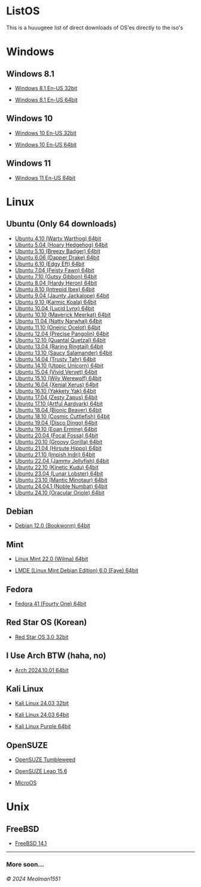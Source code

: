 # ListOS

This is a huuugeee list of direct downloads of OS'es directly to the iso's

# Windows

## Windows 8.1

- [Windows 8.1 En-US 32bit](https://software.download.prss.microsoft.com/dbazure/Win8.1_English_x32.iso?t=6be239ad-1675-4abb-b305-cb4427656b42&P1=1730377394&P2=601&P3=2&P4=MO4WWHi7SR1MeSjW2%2fqrUHYWj4K495E8hcPB9vbg%2bkF2Xt4UIPd%2fCuoc5vZkBUFqaZyaFIUKCe1wdAnLXRNtF72djO6akNgHoHd0jeBo9Yc1zqOIXY1Pk2d2keipQTHXlhjm3Y6qmahjE%2bSs6vCTi01mLiAqixfHPMtCRuR7v%2bBoJdThcJLrXKPiiHFg9tCKgsb%2flz3hbMzBuR6iZU2l%2bPXYf8tIuA6LH12Pv2FmGbQboXJ%2fZCPeYZiHq1bTwf9ACCyGa6c47uM5FGAF88SsTpi%2f%2fBct2sAXDaBtNgctLveEboYmQfWfl4EQzUVfCry5WL3R5JYCbwMonE97mO5CVA%3d%3d)

- [Windows 8.1 En-US 64bit](https://software.download.prss.microsoft.com/dbazure/Win8.1_English_x64.iso?t=6be239ad-1675-4abb-b305-cb4427656b42&P1=1730377394&P2=601&P3=2&P4=ZwwGbWaIAr9kgHctLTP3Q7rJaPan44Oy%2byuaS%2bpa0nZO3YylPpYGGIBuu7MWnIDxtFgXOkXVUSLsRO%2fRxrWS6lKcU5RNqBVhT2lfsFSfcHxKvShURVWOcLFkG45cPkqN4eACRc6urfWHohUiPk6DIGadWYfQ%2fgfhYY9Dc%2fSueIUnHZ79iHCL5enndWyJhd4%2fvn24YCFeGRrdaRBwCkn7IMX%2b1BWEZSHu6pXFOmnv3wxCFJ%2fqtSDaXnpf40VaaRUP%2fMzw8wHGY2VrtDNalVtgv%2feIj1XC%2b1iOjG7xT7OY0m%2biYwQy3Eku8ZLZGDoa9axh1%2bLlKRSP2jalFQtAJ6Oegw%3d%3d)

## Windows 10

- [Windows 10 En-US 32bit](https://software.download.prss.microsoft.com/dbazure/Win10_22H2_English_x32v1.iso?t=1fae8075-bd19-4ac0-a196-7542852f3eef&P1=1730377539&P2=601&P3=2&P4=P%2b%2bZ4ioD9GRxUeRvpL0rtu%2f6lzvd2WDxlbIJurCtBi4KkRY%2fVITMU0o0KscZ9IbHiHBzfFiqAad%2fSn6dqadRDQzxZd2cA%2bU11M%2fbZKyw6v9G%2bOELrMTysp2J7XvO%2fa9DAgHU3IMBVzLXNSPqhfNKI3sLxU9%2bbRWr%2b6QEhdTvCJckx%2bMrX2MwtO80U9O3%2fJiyQ45q1HSzlv4yCqmv7jmqxb1eMY%2fMkitA77dZWPpjm5fAWeHQtdN8w8mNf6J%2bxLJM%2fOdKgiW15BcUwKeX93KK2CwGp%2fRduWKJo7YqjqVxWqykmhKN0j4ZmweCEXXq%2bKwAG7SFs9fTv8M3x%2f54hs3ZUQ%3d%3d)

- [Windows 10 En-US 64bit](https://software.download.prss.microsoft.com/dbazure/Win10_22H2_English_x64v1.iso?t=1fae8075-bd19-4ac0-a196-7542852f3eef&P1=1730377539&P2=601&P3=2&P4=TReCNnEhpNhOKaoI9eRBMrdZl6Ph63NcWRwSshjEkNYugeARgnW7X%2bad4NJDogD2CTQ1GPld6QB5Uuo3anyQOosse8K%2f9fOSsBVuO570QhB5uvrRzOfOjuiBwZmmbPlPik%2fISPsVrbGieT8Knkz%2bqd1WChGHptVHcWwo6%2f0HKqO%2fy8NI%2bpVLV8%2bYOc3bdOfD0okOSBPo9OU8y%2fHTaJdmC8WGz89uAxzIqeZJAI21rifJutxnt1rdb1V03l2mvtookxvd68JMETJOBkk8uLsKpfvlGrq3NTogEra3GZU5Kg4JUj%2baQ2FAGRCdZmQ9Jkq%2bJB0NLzooImgSyM79j3jqtw%3d%3d)

## Windows 11

- [Windows 11 En-US 64bit](https://software.download.prss.microsoft.com/dbazure/Win11_24H2_English_x64.iso?t=5dc384be-ce75-4efe-aed6-1c9097250a00&P1=1730377641&P2=601&P3=2&P4=LGvl4oVUItzb7ydsYRTZt6EzyeNuEI4fqwJYSkATj2MM%2fwDSkE5fKxDNXoZgMZFOoTthfeEi0LrbxdfzQ7w%2fxk6ni7u%2ff9oY8EMX%2bJlDg8EWveq0gniLhxKrNICEYPUbojOlEgU1nVqnlqw%2bGidQUwxuNGWd5QFaxMgZ00WeLk3oGfz9g%2fsEQ7KBSPW%2bBBMESCI1n9IAxdgCNqIGWGfEWDQOWgAhY0iqMrFXxSgvx5nO8z0NgUXMAMzt7%2fPFYwK6kmKT9PNRDNVf7H7xGkT0WrHPKZGbaSSdDIYjc4tzCfydzG5PPFPNYznG36YAepuBMsZ0MOGjKok2cUFolHlx4g%3d%3d)

# Linux

## Ubuntu (Only 64 downloads)

- [Ubuntu 4.10 (Warty Warthog) 64bit](https://old-releases.ubuntu.com/releases/warty/warty-release-install-amd64.iso)
- [Ubuntu 5.04 (Hoary Hedgehog) 64bit](https://old-releases.ubuntu.com/releases/5.04/ubuntu-5.04-install-amd64.iso)
- [Ubuntu 5.10 (Breezy Badger) 64bit](https://old-releases.ubuntu.com/releases/5.10/ubuntu-5.10-install-amd64.iso)
- [Ubuntu 6.06 (Dapper Drake) 64bit](https://old-releases.ubuntu.com/releases/6.06/ubuntu-6.06.1-desktop-amd64.iso)
- [Ubuntu 6.10 (Edgy Eft) 64bit](https://old-releases.ubuntu.com/releases/6.10/ubuntu-6.10-desktop-amd64.iso)
- [Ubuntu 7.04 (Feisty Fawn) 64bit](https://old-releases.ubuntu.com/releases/7.04/ubuntu-7.04-desktop-amd64.iso)
- [Ubuntu 7.10 (Gutsy Gibbon) 64bit](https://old-releases.ubuntu.com/releases/7.10/ubuntu-7.10-desktop-amd64.iso)
- [Ubuntu 8.04 (Hardy Heron) 64bit](https://old-releases.ubuntu.com/releases/8.04.4/ubuntu-8.04.4-desktop-amd64.iso)
- [Ubuntu 8.10 (Intrepid Ibex) 64bit](https://old-releases.ubuntu.com/releases/8.10/ubuntu-8.10-desktop-amd64.iso)
- [Ubuntu 9.04 (Jaunty Jackalope) 64bit](https://old-releases.ubuntu.com/releases/9.04/ubuntu-9.04-desktop-amd64.iso)
- [Ubuntu 9.10 (Karmic Koala) 64bit](https://old-releases.ubuntu.com/releases/9.10/ubuntu-9.10-desktop-amd64.iso)
- [Ubuntu 10.04 (Lucid Lynx) 64bit](https://old-releases.ubuntu.com/releases/10.04.4/ubuntu-10.04.4-desktop-amd64.iso)
- [Ubuntu 10.10 (Maverick Meerkat) 64bit](https://old-releases.ubuntu.com/releases/10.10/ubuntu-10.10-desktop-amd64.iso)
- [Ubuntu 11.04 (Natty Narwhal) 64bit](https://old-releases.ubuntu.com/releases/11.04/ubuntu-11.04-desktop-amd64.iso)
- [Ubuntu 11.10 (Oneiric Ocelot) 64bit](https://old-releases.ubuntu.com/releases/11.10/ubuntu-11.10-desktop-amd64.iso)
- [Ubuntu 12.04 (Precise Pangolin) 64bit](https://old-releases.ubuntu.com/releases/12.04.5/ubuntu-12.04.5-desktop-amd64.iso)
- [Ubuntu 12.10 (Quantal Quetzal) 64bit](https://old-releases.ubuntu.com/releases/12.10/ubuntu-12.10-desktop-amd64.iso)
- [Ubuntu 13.04 (Raring Ringtail) 64bit](https://old-releases.ubuntu.com/releases/13.04/ubuntu-13.04-desktop-amd64.iso)
- [Ubuntu 13.10 (Saucy Salamander) 64bit](https://old-releases.ubuntu.com/releases/13.10/ubuntu-13.10-desktop-amd64.iso)
- [Ubuntu 14.04 (Trusty Tahr) 64bit](https://old-releases.ubuntu.com/releases/14.04.6/ubuntu-14.04.6-desktop-amd64.iso)
- [Ubuntu 14.10 (Utopic Unicorn) 64bit](https://old-releases.ubuntu.com/releases/14.10/ubuntu-14.10-desktop-amd64.iso)
- [Ubuntu 15.04 (Vivid Vervet) 64bit](https://old-releases.ubuntu.com/releases/15.04/ubuntu-15.04-desktop-amd64.iso)
- [Ubuntu 15.10 (Wily Werewolf) 64bit](https://old-releases.ubuntu.com/releases/15.10/ubuntu-15.10-desktop-amd64.iso)
- [Ubuntu 16.04 (Xenial Xerus) 64bit](https://releases.ubuntu.com/16.04.7/ubuntu-16.04.7-desktop-amd64.iso)
- [Ubuntu 16.10 (Yakkety Yak) 64bit](https://old-releases.ubuntu.com/releases/16.10/ubuntu-16.10-desktop-amd64.iso)
- [Ubuntu 17.04 (Zesty Zapus) 64bit](https://old-releases.ubuntu.com/releases/17.04/ubuntu-17.04-desktop-amd64.iso)
- [Ubuntu 17.10 (Artful Aardvark) 64bit](https://old-releases.ubuntu.com/releases/17.10/ubuntu-17.10-desktop-amd64.iso)
- [Ubuntu 18.04 (Bionic Beaver) 64bit](https://releases.ubuntu.com/18.04.6/ubuntu-18.04.6-desktop-amd64.iso)
- [Ubuntu 18.10 (Cosmic Cuttlefish) 64bit](https://old-releases.ubuntu.com/releases/18.10/ubuntu-18.10-desktop-amd64.iso)
- [Ubuntu 19.04 (Disco Dingo) 64bit](https://old-releases.ubuntu.com/releases/19.04/ubuntu-19.04-desktop-amd64.iso)
- [Ubuntu 19.10 (Eoan Ermine) 64bit](https://old-releases.ubuntu.com/releases/19.10/ubuntu-19.10-desktop-amd64.iso)
- [Ubuntu 20.04 (Focal Fossa) 64bit](https://releases.ubuntu.com/20.04.6/ubuntu-20.04.6-desktop-amd64.iso)
- [Ubuntu 20.10 (Groovy Gorilla) 64bit](https://releases.ubuntu.com/20.10/ubuntu-20.10-desktop-amd64.iso)
- [Ubuntu 21.04 (Hirsute Hippo) 64bit](https://releases.ubuntu.com/21.04/ubuntu-21.04-desktop-amd64.iso)
- [Ubuntu 21.10 (Impish Indri) 64bit](https://releases.ubuntu.com/21.10/ubuntu-21.10-desktop-amd64.iso)
- [Ubuntu 22.04 (Jammy Jellyfish) 64bit](https://releases.ubuntu.com/22.04.3/ubuntu-22.04.3-desktop-amd64.iso)
- [Ubuntu 22.10 (Kinetic Kudu) 64bit](https://releases.ubuntu.com/22.10/ubuntu-22.10-desktop-amd64.iso)
- [Ubuntu 23.04 (Lunar Lobster) 64bit](https://releases.ubuntu.com/23.04/ubuntu-23.04-desktop-amd64.iso)
- [Ubuntu 23.10 (Mantic Minotaur) 64bit](https://releases.ubuntu.com/23.10/ubuntu-23.10-desktop-amd64.iso)
- [Ubuntu 24.04.1 (Noble Numbat) 64bit](https://releases.ubuntu.com/noble/ubuntu-24.04.1-desktop-amd64.iso)
- [Ubuntu 24.10 (Oracular Oriole) 64bit](https://releases.ubuntu.com/oracular/ubuntu-24.10-desktop-amd64.iso)


## Debian

- [Debian 12.0 (Bookworm) 64bit](https://cdimage.debian.org/mirror/cdimage/archive/bookworm_di_rc4/amd64/iso-dvd/debian-bookworm-DI-rc4-amd64-DVD-1.iso)

## Mint

- [Linux Mint 22.0 (Wilma) 64bit](https://mirrors.cicku.me/linuxmint/iso/stable/22/linuxmint-22-cinnamon-64bit.iso)

- [LMDE (Linux Mint Debian Edition) 6.0 (Faye) 64bit](https://mirrors.cicku.me/linuxmint/iso/debian/lmde-6-cinnamon-64bit.iso)

## Fedora

- [Fedora 41 (Fourty One) 64bit](https://download.fedoraproject.org/pub/fedora/linux/releases/test/41_Beta/Workstation/x86_64/iso/Fedora-Workstation-Live-x86_64-41_Beta-1.2.iso)

## Red Star OS (Korean)
- [Red Star OS 3.0 32bit](https://drive.usercontent.google.com/download?id=1G2hLOXBR44ZT2dOyC7HkVrplqrsenwtA&export=download&authuser=0&confirm=t&uuid=8f2bac73-9ae1-4f50-80ff-9609b35cccfe&at=AN_67v0h0CTaKL5YBEOcDRGZSI9v%3A1730294873983)

## I Use Arch BTW (haha, no)

- [Arch 2024.10.01 64bit](https://geo.mirror.pkgbuild.com/iso/2024.10.01/)

## Kali Linux

- [Kali Linux 24.03 32bit](https://cdimage.kali.org/kali-2024.3/kali-linux-2024.3-installer-i386.iso)

- [Kali Linux 24.03 64bit](https://cdimage.kali.org/kali-2024.3/kali-linux-2024.3-installer-amd64.iso)

- [Kali Linux Purple 64bit](https://cdimage.kali.org/kali-2024.3/kali-linux-2024.3a-installer-purple-amd64.iso)

## OpenSUZE

- [OpenSUZE Tumbleweed](https://download.opensuse.org/tumbleweed/iso/openSUSE-Tumbleweed-DVD-x86_64-Current.iso)

- [OpenSUZE Leap 15.6](https://download.opensuse.org/distribution/leap/15.6/iso/openSUSE-Leap-15.6-DVD-x86_64-Media.iso)

- [MicroOS](https://download.opensuse.org/tumbleweed/iso/openSUSE-MicroOS-DVD-x86_64-Current.iso)

# Unix

## FreeBSD

- [FreeBSD 14.1 ](https://download.freebsd.org/releases/amd64/amd64/ISO-IMAGES/14.1/FreeBSD-14.1-RELEASE-amd64-dvd1.iso)

---

### More soon...

###### © 2024 Mealman1551